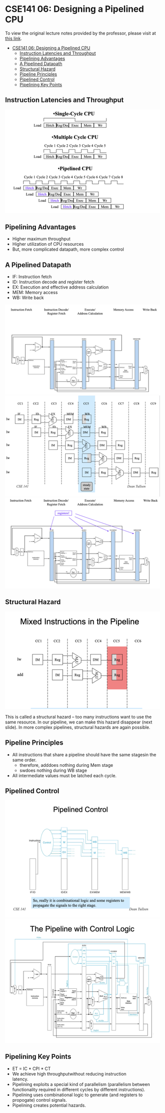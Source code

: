 # CSE141 06: Designing a Pipelined CPU

To view the original lecture notes provided by the professor, please visit at [this link](files/cse141_06.pdf).

- [CSE141 06: Designing a Pipelined CPU](#cse141-06-designing-a-pipelined-cpu)
  - [Instruction Latencies and Throughput](#instruction-latencies-and-throughput)
  - [Pipelining Advantages](#pipelining-advantages)
  - [A Pipelined Datapath](#a-pipelined-datapath)
  - [Structural Hazard](#structural-hazard)
  - [Pipeline Principles](#pipeline-principles)
  - [Pipelined Control](#pipelined-control)
  - [Pipelining Key Points](#pipelining-key-points)


## Instruction Latencies and Throughput
![](images/cse141_06_01.png)

## Pipelining Advantages
- Higher maximum throughput
- Higher utilization of CPU resources
- But, more complicated datapath, more complex control

## A Pipelined Datapath
- IF: Instruction fetch
- ID: Instruction decode and register fetch
- EX: Execution and effective address calculation
- MEM:  Memory access
- WB:  Write back

![](images/cse141_06_02.png)
![](images/cse141_06_03.png)
![](images/cse141_06_05.png)

## Structural Hazard

![](images/cse141_06_04.png)

This is called a structural hazard – too many instructions 
want to use the same resource.
In our pipeline, we can make this hazard disappear (next 
slide).  In more complex pipelines, structural hazards are 
again possible.

## Pipeline Principles
- All instructions that share a pipeline should have the same 
stagesin the same order.
  - therefore, adddoes nothing during Mem stage
  - swdoes nothing during WB stage
- All intermediate values must be latched each cycle.

## Pipelined Control
![](images/cse141_06_06.png)
![](images/cse141_06_07.png)

## Pipelining Key Points
- ET = IC * CPI * CT
- We achieve high throughputwithout reducing instruction                
latency.
- Pipelining exploits a special kind of parallelism 
(parallelism between functionality required in different 
cycles by different instructions).
- Pipelining uses combinational logic to generate (and 
registers to propogate) control signals.
- Pipelining creates potential hazards.